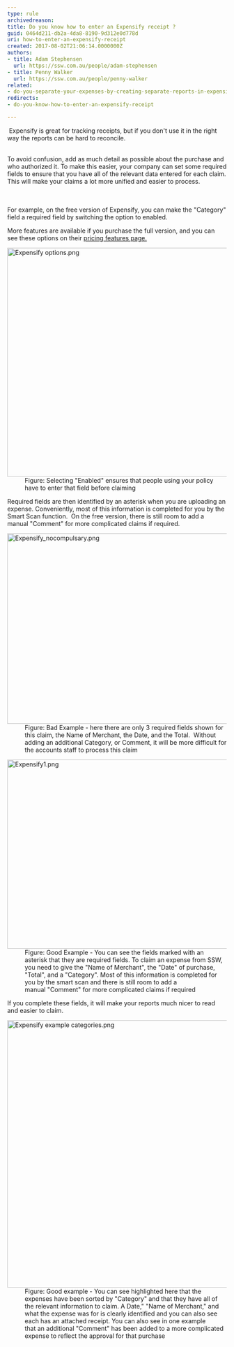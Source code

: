 ```yaml
---
type: rule
archivedreason: 
title: Do you know how to enter an Expensify receipt ?
guid: 0464d211-db2a-4da8-8190-9d312e0d778d
uri: how-to-enter-an-expensify-receipt
created: 2017-08-02T21:06:14.0000000Z
authors:
- title: Adam Stephensen
  url: https://ssw.com.au/people/adam-stephensen
- title: Penny Walker
  url: https://ssw.com.au/people/penny-walker
related:
- do-you-separate-your-expenses-by-creating-separate-reports-in-expensify
redirects:
- do-you-know-how-to-enter-an-expensify-receipt

---
```



​​ Expensify is great for tracking receipts, but if you don't use it in&#160;the right way the reports can be hard to reconcile.<br><div><br></div><div>To avoid confusion, add as much detail as possible about the purchase and who authorized it. To make this easier, your company can set some&#160;required fields to ensure that you have all of the relevant data entered for each claim. This&#160;will make your claims a lot more unified and easier to process.&#160;<br></div>
<br><excerpt class='endintro'></excerpt><br>
<p>For example, on the free version of Expensify, you can make the &quot;Category&quot; field&#160;a required field&#160;by switching the option to enabled.&#160;</p><p>More features are available if you purchase the full version, and&#160;you can see these options on their <a href="https&#58;//www.expensify.com/pricing#features">pricing features page.</a> </p><dl class="image"><dt> <img src="/PublishingImages/Expensify%20options.png" alt="Expensify options.png" style="width&#58;700px;height&#58;524px;" /> </dt><dd>Figure&#58; Selecting &quot;Enabled&quot; ensures that people using your policy have to enter that field before claiming&#160;</dd></dl><p>Required fields are then&#160;identified&#160;by an asterisk when you are uploading an expense. Conveniently, most of this information is completed for you by the Smart Scan function.&#160; On the free version,&#160;there is still room to add a manual&#160;&quot;Comment&quot;&#160;for more complicated claims if required.</p><dl class="badImage"><dt> <img src="/SiteAssets/how-to-enter-an-expensify-receipt/Expensify_nocompulsary.png" alt="Expensify_nocompulsary.png" style="width&#58;700px;height&#58;436px;" /> </dt><dd> Figure&#58; Bad Example - here there are only 3 required fields shown&#160;for this claim, the&#160;Name of Merchant, the&#160;Date, and the&#160;Total.&#160; Without adding an additional Category, or Comment, it will be more difficult&#160;for the accounts staff to process this claim<br></dd></dl><dl class="goodImage"><dt> <img src="/SiteAssets/how-to-enter-an-expensify-receipt/Expensify1.png" alt="Expensify1.png" style="width&#58;700px;height&#58;433px;" /> </dt><dd> Figure&#58; Good Example -&#160;You can see the fields marked with an asterisk&#160;that they are&#160;required fields.&#160;To claim an&#160;expense from&#160;SSW, you need to give the &quot;Name of Merchant&quot;, the &quot;Date&quot; of purchase, &quot;Total&quot;, and a &quot;Category&quot;. Most of this information is completed for you by the smart scan and there is still room to add a manual&#160;&quot;Comment&quot; for more complicated claims if required​<br></dd></dl><p>If you complete these fields, it will make your reports much nicer to read and easier to claim.<br></p><dl class="goodImage"><dt> <img src="/SiteAssets/how-to-enter-an-expensify-receipt/Expensify%20example%20categories.png" alt="Expensify example categories.png" style="width&#58;700px;height&#58;612px;" /> </dt><dd>Figure&#58; Good example - You can see highlighted here that the expenses have been sorted by &quot;Category&quot; and that they have all of the relevant information to claim. A&#160;Date,&quot;&#160;&quot;Name of Merchant,&quot; and what the expense was for is clearly identified and you can also see each has an&#160;attached&#160;receipt. You can also see in one example that&#160;an additional&#160;&quot;Comment&quot;&#160;has been added to a more complicated expense to reflect the approval for that purchase <br></dd></dl>


